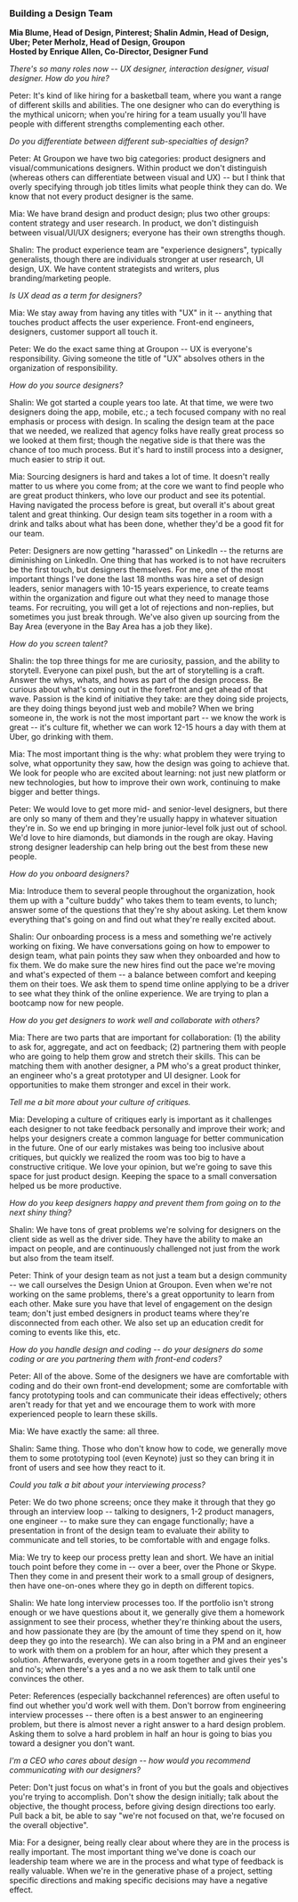 ### Building a Design Team

**Mia Blume, Head of Design, Pinterest; Shalin Admin, Head of Design, Uber; Peter Merholz, Head of Design, Groupon**  
**Hosted by Enrique Allen, Co-Director, Designer Fund**

_There's so many roles now -- UX designer, interaction designer, visual designer. How do you hire?_

Peter: It's kind of like hiring for a basketball team, where you want a range of different skills and abilities. The one designer who can do everything is the mythical unicorn; when you're hiring for a team usually you'll have people with different strengths complementing each other.

_Do you differentiate between different sub-specialties of design?_

Peter: At Groupon we have two big categories: product designers and visual/communications designers. Within product we don't distinguish (whereas others can differentiate between visual and UX) -- but I think that overly specifying through job titles limits what people think they can do. We know that not every product designer is the same.

Mia: We have brand design and product design; plus two other groups: content strategy and user research. In product, we don't distinguish between visual/UI/UX designers; everyone has their own strengths though.

Shalin: The product experience team are "experience designers", typically generalists, though there are individuals stronger at user research, UI design, UX. We have content strategists and writers, plus branding/marketing people.

_Is UX dead as a term for designers?_

Mia: We stay away from having any titles with "UX" in it -- anything that touches product affects the user experience. Front-end engineers, designers, customer support all touch it.

Peter: We do the exact same thing at Groupon -- UX is everyone's responsibility. Giving someone the title of "UX" absolves others in the organization of responsibility.

_How do you source designers?_

Shalin: We got started a couple years too late. At that time, we were two designers doing the app, mobile, etc.; a tech focused company with no real emphasis or process with design. In scaling the design team at the pace that we needed, we realized that agency folks have really great process so we looked at them first; though the negative side is that there was the chance of too much process. But it's hard to instill process into a designer, much easier to strip it out.

Mia: Sourcing designers is hard and takes a lot of time. It doesn't really matter to us where you come from; at the core we want to find people who are great product thinkers, who love our product and see its potential. Having navigated the process before is great, but overall it's about great talent and great thinking. Our design team sits together in a room with a drink and talks about what has been done, whether they'd be a good fit for our team.

Peter: Designers are now getting "harassed" on LinkedIn -- the returns are diminishing on LinkedIn. One thing that has worked is to not have recruiters be the first touch, but designers themselves. For me, one of the most important things I've done the last 18 months was hire a set of design leaders, senior managers with 10-15 years experience, to create teams within the organization and figure out what they need to manage those teams. For recruiting, you will get a lot of rejections and non-replies, but sometimes you just break through. We've also given up sourcing from the Bay Area (everyone in the Bay Area has a job they like).

_How do you screen talent?_

Shalin: the top three things for me are curiosity, passion, and the ability to storytell. Everyone can pixel push, but the art of storytelling is a craft. Answer the whys, whats, and hows as part of the design process. Be curious about what's coming out in the forefront and get ahead of that wave. Passion is the kind of initiative they take: are they doing side projects, are they doing things beyond just web and mobile? When we bring someone in, the work is not the most important part -- we know the work is great -- it's culture fit, whether we can work 12-15 hours a day with them at Uber, go drinking with them.

Mia: The most important thing is the why: what problem they were trying to solve, what opportunity they saw, how the design was going to achieve that. We look for people who are excited about learning: not just new platform or new technologies, but how to improve their own work, continuing to make bigger and better things.

Peter: We would love to get more mid- and senior-level designers, but there are only so many of them and they're usually happy in whatever situation they're in. So we end up bringing in more junior-level folk just out of school. We'd love to hire diamonds, but diamonds in the rough are okay. Having strong designer leadership can help bring out the best from these new people.

_How do you onboard designers?_

Mia: Introduce them to several people throughout the organization, hook them up with a "culture buddy" who takes them to team events, to lunch; answer some of the questions that they're shy about asking. Let them know everything that's going on and find out what they're really excited about.

Shalin: Our onboarding process is a mess and something we're actively working on fixing. We have conversations going on how to empower to design team, what pain points they saw when they onboarded and how to fix them. We do make sure the new hires find out the pace we're moving and what's expected of them -- a balance between comfort and keeping them on their toes. We ask them to spend time online applying to be a driver to see what they think of the online experience. We are trying to plan a bootcamp now for new people.

_How do you get designers to work well and collaborate with others?_

Mia: There are two parts that are important for collaboration: (1) the ability to ask for, aggregate, and act on feedback; (2) partnering them with people who are going to help them grow and stretch their skills. This can be matching them with another designer, a PM who's a great product thinker, an engineer who's a great prototyper and UI designer. Look for opportunities to make them stronger and excel in their work.

_Tell me a bit more about your culture of critiques._

Mia: Developing a culture of critiques early is important as it challenges each designer to not take feedback personally and improve their work; and helps your designers create a common language for better communication in the future. One of our early mistakes was being too inclusive about critiques, but quickly we realized the room was too big to have a constructive critique. We love your opinion, but we're going to save this space for just product design. Keeping the space to a small conversation helped us be more productive.

_How do you keep designers happy and prevent them from going on to the next shiny thing?_

Shalin: We have tons of great problems we're solving for designers on the client side as well as the driver side. They have the ability to make an impact on people, and are continuously challenged not just from the work but also from the team itself.

Peter: Think of your design team as not just a team but a design community -- we call ourselves the Design Union at Groupon. Even when we're not working on the same problems, there's a great opportunity to learn from each other. Make sure you have that level of engagement on the design team; don't just embed designers in product teams where they're disconnected from each other. We also set up an education credit for coming to events like this, etc.

_How do you handle design and coding -- do your designers do some coding or are you partnering them with front-end coders?_

Peter: All of the above. Some of the designers we have are comfortable with coding and do their own front-end development; some are comfortable with fancy prototyping tools and can communicate their ideas effectively; others aren't ready for that yet and we encourage them to work with more experienced people to learn these skills.

Mia: We have exactly the same: all three.

Shalin: Same thing. Those who don't know how to code, we generally move them to some prototyping tool (even Keynote) just so they can bring it in front of users and see how they react to it.

_Could you talk a bit about your interviewing process?_

Peter: We do two phone screens; once they make it through that they go through an interview loop -- talking to designers, 1-2 product managers, one engineer -- to make sure they can engage functionally; have a presentation in front of the design team to evaluate their ability to communicate and tell stories, to be comfortable with and engage folks.

Mia: We try to keep our process pretty lean and short. We have an initial touch point before they come in -- over a beer, over the Phone or Skype. Then they come in and present their work to a small group of designers, then have one-on-ones where they go in depth on different topics.

Shalin: We hate long interview processes too. If the portfolio isn't strong enough or we have questions about it, we generally give them a homework assignment to see their process, whether they're thinking about the users, and how passionate they are (by the amount of time they spend on it, how deep they go into the research). We can also bring in a PM and an engineer to work with them on a problem for an hour, after which they present a solution. Afterwards, everyone gets in a room together and gives their yes's and no's; when there's a yes and a no we ask them to talk until one convinces the other.

Peter: References (especially backchannel references) are often useful to find out whether you'd work well with them. Don't borrow from engineering interview processes -- there often is a best answer to an engineering problem, but there is almost never a right answer to a hard design problem. Asking them to solve a hard problem in half an hour is going to bias you toward a designer you don't want.

_I'm a CEO who cares about design -- how would you recommend communicating with our designers?_

Peter: Don't just focus on what's in front of you but the goals and objectives you're trying to accomplish. Don't show the design initially; talk about the objective, the thought process, before giving design directions too early. Pull back a bit, be able to say "we're not focused on that, we're focused on the overall objective".

Mia: For a designer, being really clear about where they are in the process is really important. The most important thing we've done is coach our leadership team where we are in the process and what type of feedback is really valuable. When we're in the generative phase of a project, setting specific directions and making specific decisions may have a negative effect.